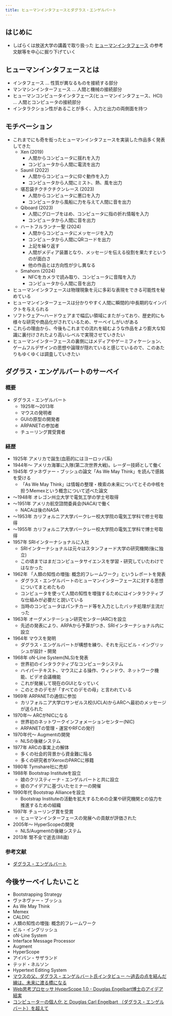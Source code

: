 ```yaml
---
title: ヒューマンインタフェースとダグラス・エンゲルバート
---
```


## はじめに

- しばらくは放送大学の講義で取り扱った [ヒューマンインタフェース](https://www.amazon.co.jp/dp/4595324162) の参考文献等を中心に掘り下げていく

## ヒューマンインタフェースとは

- インタフェース ... 性質が異なるものを接続する部分
- マンマシンインターフェース ... 人間と機械の接続部分
- ヒューマンコンピュータインタフェース(ヒューマンインタフェース、HCI) ... 人間とコンピュータの接続部分
- インタラクション性があることが多く、入力と出力の両側面を持つ

## モチベーション

- これまでにも奇を衒ったヒューマンインタフェースを実装した作品多く発表してきた
    - Xen (2019)
        - 人間からコンピュータに揺れを入力
        - コンピュータから人間に電流を出力
    - Saunil (2022)
        - 人間からコンピュータに仰ぐ動作を入力
        - コンピュータから人間にミスト、熱、風を出力
    - 堪忍袋チクチクチクンレース (2023)
        - 人間からコンピュータに悪口を入力
        - コンピュータから風船に力を与えて人間に音を出力
    - Qiboard (2023)
        - 人間にグローブをはめ、コンピュータに指の折れ情報を入力
        - コンピュータから人間に音を出力
    - ハートフルランナー聖 (2024)
        - 人間からコンピュータにメッセージを入力
        - コンピュータから人間にQRコードを出力
        - 上記を繰り返す
        - 人間がメディア装置となり、メッセージを伝える役割を果たすというのが面白さ
        - 他の作品とは方向性が少し異なる
    - Smahorn (2024)
        - NFCをカメラで読み取り、コンピュータに音階を入力
        - コンピュータから人間に音を出力
- ヒューマンインタフェースは物理現象を元に多彩な表現をできる可能性を秘めている
- ヒューマンインターフェースは分かりやすく人間に瞬間的/中長期的なインパクトを与えられる
- ソフトウェア〜ハードウェアまで幅広い領域にまたがっており、歴史的にも様々な研究や商品化がされているため、サーベイしがいがある
- これらの理由から、今後もこれまでの流れを組むような作品をより膨大な知識に裏付けされたより高いレベルで実現させていきたい
- ヒューマンインターフェースの裏側にはメディアやゲーミフィケーション、ゲームフルデザインの思想や論理が隠れていると感じているので、このあたりもゆくゆくは調査していきたい

## ダグラス・エンゲルバートのサーベイ

### 概要

- ダグラス・エンゲルバート
    - 1925年〜2013年
    - マウスの発明者
    - GUIの原型の開発者
    - ARPANETの参加者
    - チューリング賞受賞者

### 経歴

- 1925年 アメリカで誕生(血筋的にはヨーロッパ系)
- 1944年〜 アメリカ海軍に入隊(第二次世界大戦)。レーダー技師として働く
- 1945年 ヴァネヴァー・ブッシュの論文「As We May Think」を読んで感銘を受ける
    - 「As We May Think」は情報の整理・検索の未来についてとその中核を担うMemexという概念について述べた論文
- 〜1948年 オレゴン州立大学で電気工学の学士号取得
- 〜1951年 アメリカ航空諮問委員会(NACA)で働く
    - NACAは後のNASA
- 〜1953年 カリフォルニア大学バークレー校大学院の電気工学科で修士号取得
- 〜1955年 カリフォルニア大学バークレー校大学院の電気工学科で博士号取得
- 1957年 SRIインターナショナルに入社
    - SRIインターナショナルは元々はスタンフォード大学の研究機関(後に独立)
    - この頃まではまだコンピュータサイエンスを学習・研究していたわけではなかった
- 1962年 「人類の知性の増強: 概念的フレームワーク」というレポートを発表
    - ダグラス・エンゲルバートのヒューマンインターフェースに対する思想についてまとめたもの
    - コンピュータを使って人間の知性を増強するためにはインタラクティブな仕組みが必要だと説いている
    - 当時のコンピュータはパンチカード等を入力としたバッチ処理が主流だった
- 1963年 オーグメンテーション研究センター(ARC)を設立
    - 先述の発表により、ARPAから予算がつき、SRIインターナショナル内に設立
- 1964年 マウスを発明
    - ダグラス・エンゲルバートが構想を練り、それを元にビル・イングリッシュが設計・開発
- 1968年 oN-Line System(NLS)を発表
    - 世界初のインタラクティブなコンピュータシステム
    - ハイパーテキスト、マウスによる操作、ウィンドウ、ネットワーク機能、ビデオ会議機能
    - これが発展して現在のGUIとなっていく
    - このときのデモが「すべてのデモの母」と言われている
- 1969年 ARPANETの通信に参加
    - カリフォルニア大学ロサンゼルス校(UCLA)からARCへ最初のメッセージが送られた
- 1970年〜 ARCがNICになる
    - 世界初のネットワークインフォメーションセンター(NIC)
    - ARPANETの管理・運営やRFCの発行
- 1970年代〜 Augmentの開発
    - NLSの後継システム
- 1977年 ARCの事実上の解体
    - 多くの社会的背景から資金難に陥る
    - 多くの研究者がXeroxのPARCに移籍
- 1980年 Tymshare社に売却
- 1988年 Bootstrap Instituteを設立
    - 娘のクリスティーナ・エンゲルバートと共に設立
    - 彼のアイデアに基づいたセミナーの開催
- 1990年代 Bootstrap Allianceを設立
    - Bootstrap Instituteの活動を拡大するための企業や研究機関との協力を推進するための組織
- 1997年 チューリング賞を受賞
    - ヒューマンインターフェースの発展への貢献が評価された
- 2005年〜 HyperScopeの開発
    - NLS/Augmentの後継システム
- 2013年 腎不全で逝去(88歳)

### 参考文献

- [ダグラス・エンゲルバート](https://ja.wikipedia.org/wiki/%E3%83%80%E3%82%B0%E3%83%A9%E3%82%B9%E3%83%BB%E3%82%A8%E3%83%B3%E3%82%B2%E3%83%AB%E3%83%90%E3%83%BC%E3%83%88)

## 今後サーベイしたいこと

- Bootstrapping Strategy
- ヴァネヴァー・ブッシュ
- As We May Think
- Memex
- CALDIC
- 人類の知性の増強: 概念的フレームワーク
- ビル・イングリッシュ
- oN-Line System
- Interface Message Processor
- Augment
- HyperScope
- アイバン・サザランド
- テッド・ネルソン
- Hypertext Editing System
- [マウスの父、ダグラス・エンゲルバート氏インタビュー ～過去の点を結んだ線は、未来に渡る橋になる](https://pc.watch.impress.co.jp/docs/2006/0322/engelbart.htm)
- [Web思考プロセッサ HyperScope 1.0 - Douglas Engelbart博士のアイデア結実](https://web.archive.org/web/20120201015321/http://news.mynavi.jp/news/2006/09/07/345.html)
- [コンピューターの個人化 と Douglas Carl Engelbart （ダグラス・エンゲルバート）を超えて](https://note.com/masayamori/n/n8ba97c1d8aef)
